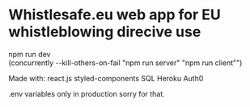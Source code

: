 # Whistlesafe.eu web app for EU whistleblowing direcive use

npm run dev  
(concurrently --kill-others-on-fail \"npm run server\" \"npm run client\"")

Made with:
react.js
styled-components
SQL
Heroku
Auth0

.env variables only in production sorry for that.
